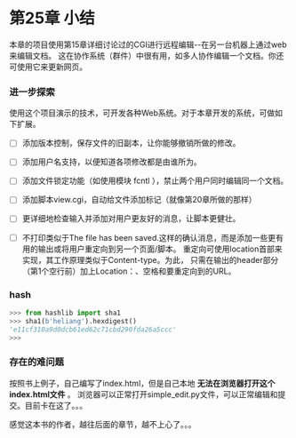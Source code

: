 # 第25章 小结

本章的项目使用第15章详细讨论过的CGI进行远程编辑--在另一台机器上通过web来编辑文档。
这在协作系统（群件）中很有用，如多人协作编辑一个文档。你还可使用它来更新网页。

### 进一步探索

使用这个项目演示的技术，可开发各种Web系统。对于本章开发的系统，可做如下扩展。

- [ ] 添加版本控制，保存文件的旧副本，让你能够撤销所做的修改。

- [ ] 添加用户名支持，以便知道各项修改都是由谁所为。

- [ ] 添加文件锁定功能（如使用模块 fcntl ），禁止两个用户同时编辑同一个文档。

- [ ] 添加脚本view.cgi，自动给文件添加标记（就像第20章所做的那样）

- [ ] 更详细地检查输入并添加对用户更友好的消息，让脚本更健壮。

- [ ] 不打印类似于The file has been saved.这样的确认消息，而是添加一些更有用的输出或将用户重定向到另一个页面/脚本。
重定向可使用location首部来实现，其工作原理类似于Content-type。为此，
只需在输出的header部分（第1个空行前）加上Location：、空格和要重定向到的URL。

### hash

```Python console
>>> from hashlib import sha1
>>> sha1(b'heliang').hexdigest()
'e11cf310a9d0dcb61ed62c71cbd290fda26a5ccc'
>>> 
```


### 存在的难问题

按照书上例子，自己编写了index.html，但是自己本地 **无法在浏览器打开这个index.html文件** 。
浏览器可以正常打开simple_edit.py文件，可以正常编辑和提交。目前卡在这了。。。

感觉这本书的作者，越往后面的章节，越不上心了。。。


